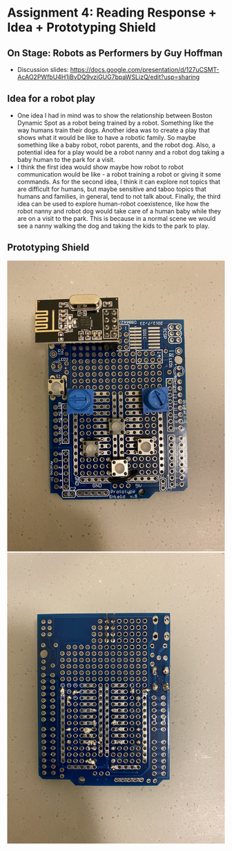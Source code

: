# Assignment 4: Reading Response + Idea + Prototyping Shield

## On Stage: Robots as Performers by Guy Hoffman

- Discussion slides: https://docs.google.com/presentation/d/127uCSMT-AcAO2PWfbU4H1jBvDQ9vziGUG7bpaWSLizQ/edit?usp=sharing

## Idea for a robot play

- One idea I had in mind was to show the relationship between Boston Dynamic Spot as a robot being trained by a robot. Something like the way humans train their dogs. Another idea was to create a play that shows what it would be like to have a robotic family. So maybe something like a baby robot, robot parents, and the robot dog. Also, a potential idea for a play would be a robot nanny and a robot dog taking a baby human to the park for a visit.
- I think the first idea would show maybe how robot to robot communication would be like - a robot training a robot or giving it some commands. As for the second idea, I think it can explore not topics that are difficult for humans, but maybe sensitive and taboo topics that humans and families, in general, tend to not talk about. Finally, the third idea can be used to explore human-robot coexistence, like how the robot nanny and robot dog would take care of a human baby while they are on a visit to the park. This is because in a normal scene we would see a nanny walking the dog and taking the kids to the park to play.

## Prototyping Shield

![](IMG1.jpg)
![](IMG2.jpg)
